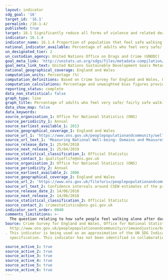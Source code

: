 ```yaml
---
layout: indicator
sdg_goal: '16'
target_id: '16.1'
permalink: /16-1-4/
published: true
target: 16.1 Significantly reduce all forms of violence and related death rates everywhere
indicator: 16.1.4
indicator_name: 16.1.4 Proportion of population that feel safe walking alone around the area they live
national_indicator_available: Percentage of adults who feel very safe/ fairly safe walking alone after dark
un_designated_tier: 2
un_custodian_agency: United Nations Office on Drugs and Crime (UNODC)
goal_meta_link: 'http://unstats.un.org/sdgs/files/metadata-compilation/Metadata-Goal-16.pdf'
goal_meta_link_text: United Nations Sustainable Development Goals Metadata (PDF 213 KB)
national_geographical_coverage: England and Wales
computation_units: Percentage (%)
computation_definitions: Based on Crime Survey for England and Wales, Office for National Statistics, response to questions about experience in 12 months prior to interview. Rates are per 1,000 adults (16 and over). Data are for England and Wales only.
computation_calculations: Percentage and unweighted bias figures provided by source.
reporting_status: complete
data_non_statistical: false
graph_type: line
graph_title: Percentage of adults who feel very safe/ fairly safe walking alone after dark
data_show_map: false
data_keywords:  
source_organisation_1: Office for National Statistics (ONS)
source_periodicity_1: Annual
source_earliest_available_1: 2013
source_geographical_coverage_1: England and Wales
source_url_1: 'https://www.ons.gov.uk/peoplepopulationandcommunity/wellbeing/datasets/measuringnationalwellbeingdomainsandmeasures'
source_url_text_1: 'Measuring National Well-being: Domains and Measures'
source_release_date_1: 25/04/2018
source_next_release_1: 25/04/2019
source_statistical_classification_1: Official Statistic 
source_contact_1: qualityoflife@ons.gov.uk
source_organisation_2: Office for National Statistics (ONS)
source_periodicity_2: Annual
source_earliest_available_2: 2006
source_geographical_coverage_2: England and Wales
source_url_2: 'https://www.ons.gov.uk/file?uri=/peoplepopulationandcommunity/crimeandjustice/adhocs/008580confidenceintervalsaroundcsewestimatesoftheproportionofpeoplewhofeelveryfairlysafewalkingaloneafterdark/walkdarkdisability.xls'
source_url_text_2: Confidence intervals around CSEW estimates of the proportion of people who feel very or fairly safe walking alone after dark
source_release_date_2: 14/06/2018
source_next_release_2: 14/06/2018
source_statistical_classification_2: Official Statistic
source_contact_2: crimestatistics@ons.gsi.gov.uk
indicator_sort_order: 0040
comments_limitations: >-
  The question relating to how safe people feel walking alone after dark was only asked of one-quarter of the sample in the year ending March 2013 to the year ending March 2016.
Source: Crime Survey for England and Wales, Office for National Statistics.
  http://www.ons.gov.uk/peoplepopulationandcommunity/crimeandjustice/bulletins/crimeinenglandandwales/yearendingmar2016
. This indicator is being used as an approximation of the UN SDG Indicator. Where possible, we will work to identify or develop UK data to meet the global indicator
  specification. This indicator has not been identified in collaboration with topic experts.

source_active_1: true
source_active_2: true
source_active_3: true
source_active_4: true
source_active_5: true
source_active_6: true
---
```

